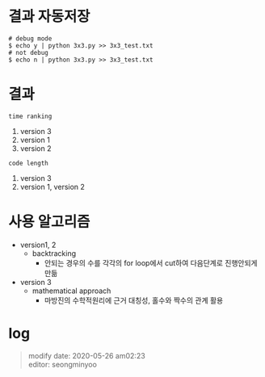# 결과 자동저장

```shell
# debug mode
$ echo y | python 3x3.py >> 3x3_test.txt
# not debug
$ echo n | python 3x3.py >> 3x3_test.txt
```

# 결과
`time ranking`
1. version 3
2. version 1
3. version 2

`code length`
1. version 3
2. version 1, version 2

# 사용 알고리즘
+ version1, 2
    - backtracking
        + 안되는 경우의 수를 각각의 for loop에서 cut하여 다음단계로 진행안되게 만듦
+ version 3
    - mathematical approach
        + 마방진의 수학적원리에 근거 대칭성, 홀수와 짝수의 관계 활용

# log
>   modify date: 2020-05-26 am02:23   
>   editor: seongminyoo